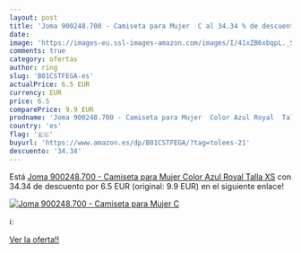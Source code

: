 ```yaml
---
layout: post
title: 'Joma 900248.700 - Camiseta para Mujer  C al 34.34 % de descuento'
date: 
image: 'https://images-eu.ssl-images-amazon.com/images/I/41xZB6xbqpL._SL200_.jpg'
comments: true
category: ofertas
author: ring
slug: 'B01CSTFEGA-es'
actualPrice: 6.5 EUR
currency: EUR
price: 6.5
comparePrice: 9.9 EUR
prodname: 'Joma 900248.700 - Camiseta para Mujer  Color Azul Royal  Talla XS'
country: 'es'
flag: '🇪🇸'
buyurl: 'https://www.amazon.es/dp/B01CSTFEGA/?tag=tolees-21'
descuento: '34.34'
---
```


Está [Joma 900248.700 - Camiseta para Mujer  Color Azul Royal  Talla XS](https://www.amazon.es/dp/B01CSTFEGA/?tag=tolees-21) con 34.34 de descuento por 6.5 EUR (original: 9.9 EUR) en el siguiente enlace!

[![Joma 900248.700 - Camiseta para Mujer  C](https://images-eu.ssl-images-amazon.com/images/I/41xZB6xbqpL._SL200_.jpg)](https://www.amazon.es/dp/B01CSTFEGA/?tag=tolees-21)

ℹ️:


[Ver la oferta!!](https://www.amazon.es/dp/B01CSTFEGA/?tag=tolees-21)
